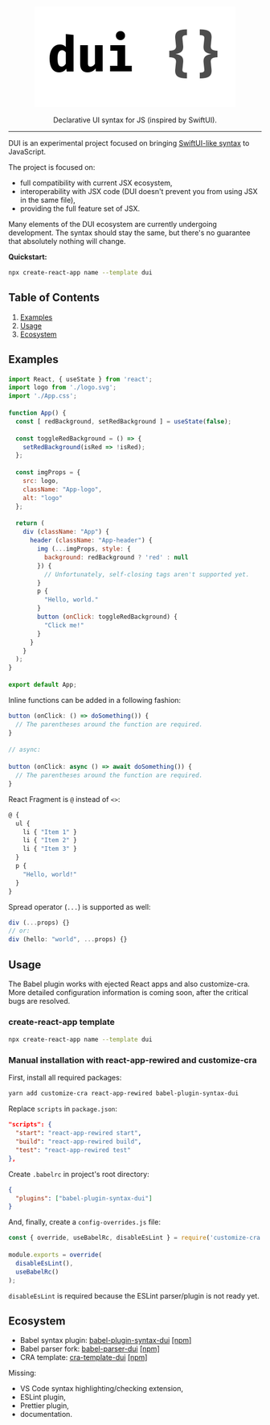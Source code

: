 <p align="center">
  <img src="https://raw.githubusercontent.com/mat-sz/DUI/master/logo.png" alt="DUI">
</p>

<p align="center">
  Declarative UI syntax for JS (inspired by SwiftUI).
</p>

----

DUI is an experimental project focused on bringing [SwiftUI-like syntax](https://developer.apple.com/xcode/swiftui/) to JavaScript.

The project is focused on:

* full compatibility with current JSX ecosystem,
* interoperability with JSX code (DUI doesn't prevent you from using JSX in the same file),
* providing the full feature set of JSX.

Many elements of the DUI ecosystem are currently undergoing development. The syntax should stay the same, but there's no guarantee that absolutely nothing will change.

**Quickstart:**

```sh
npx create-react-app name --template dui
```

## Table of Contents

1. [Examples](#examples)
2. [Usage](#usage)
3. [Ecosystem](#ecosystem)

## Examples

```js
import React, { useState } from 'react';
import logo from './logo.svg';
import './App.css';

function App() {
  const [ redBackground, setRedBackground ] = useState(false);

  const toggleRedBackground = () => {
    setRedBackground(isRed => !isRed);
  };

  const imgProps = {
    src: logo,
    className: "App-logo",
    alt: "logo"
  };

  return (
    div (className: "App") {
      header (className: "App-header") {
        img (...imgProps, style: {
          background: redBackground ? 'red' : null
        }) {
          // Unfortunately, self-closing tags aren't supported yet.
        }
        p {
          "Hello, world."
        }
        button (onClick: toggleRedBackground) {
          "Click me!"
        }
      }
    }
  );
}

export default App;
```

Inline functions can be added in a following fashion:

```js
button (onClick: () => doSomething()) {
  // The parentheses around the function are required.
}

// async:

button (onClick: async () => await doSomething()) {
  // The parentheses around the function are required.
}
```

React Fragment is `@` instead of `<>`:

```js
@ {
  ul {
    li { "Item 1" }
    li { "Item 2" }
    li { "Item 3" }
  }
  p {
    "Hello, world!"
  }
}
```

Spread operator (`...`) is supported as well:

```js
div (...props) {}
// or:
div (hello: "world", ...props) {}
```

## Usage

The Babel plugin works with ejected React apps and also customize-cra. More detailed configuration information is coming soon, after the critical bugs are resolved.

### create-react-app template

```sh
npx create-react-app name --template dui
```

### Manual installation with react-app-rewired and customize-cra

First, install all required packages:

```sh
yarn add customize-cra react-app-rewired babel-plugin-syntax-dui
```

Replace `scripts` in `package.json`:

```json
"scripts": {
  "start": "react-app-rewired start",
  "build": "react-app-rewired build",
  "test": "react-app-rewired test"
},
```

Create `.babelrc` in project's root directory:

```json
{
  "plugins": ["babel-plugin-syntax-dui"]
}
```

And, finally, create a `config-overrides.js` file:

```js
const { override, useBabelRc, disableEsLint } = require('customize-cra');

module.exports = override(
  disableEsLint(),
  useBabelRc()
);
```

`disableEsLint` is required because the ESLint parser/plugin is not ready yet.

## Ecosystem

* Babel syntax plugin: [babel-plugin-syntax-dui](https://github.com/mat-sz/babel-plugin-syntax-dui) [\[npm\]](https://npmjs.com/package/babel-plugin-syntax-dui)
* Babel parser fork: [babel-parser-dui](https://github.com/mat-sz/babel/tree/master/packages/babel-parser) [\[npm\]](https://npmjs.com/package/babel-parser-dui)
* CRA template: [cra-template-dui](https://github.com/mat-sz/cra-template-dui) [\[npm\]](https://npmjs.com/package/cra-template-dui)

Missing:

* VS Code syntax highlighting/checking extension,
* ESLint plugin,
* Prettier plugin,
* documentation.